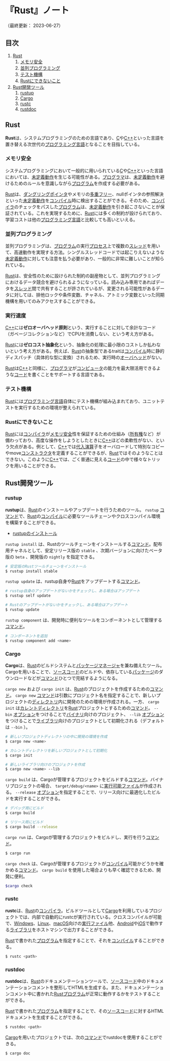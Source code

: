 # 『Rust』ノート

（最終更新： 2023-06-27）


## 目次
1. [Rust](#rust)
	1. [メモリ安全](#メモリ安全)
	1. [並列プログラミング](#並列プログラミング)
	1. [テスト機構](#テスト機構)
	1. [Rustにできないこと](#rustにできないこと)
1. [Rust開発ツール](#rust開発ツール)
	1. [rustup](#rustup)
	1. [Cargo](#cargo)
	1. [rustc](#rustc)
	1. [rustdoc](#rustdoc)


## Rust

**Rust**は、システムプログラミングのための言語であり、[C](../../../_/chapters/programming_language.md#c言語)や[C++](../../../_/chapters/programming_language.md#c)といった言語を置き替える次世代の[プログラミング言語](../../../_/chapters/programming.md#プログラミング言語)となることを目指している。

### メモリ安全

システムプログラミングにおいて一般的に用いられている[C](../../../_/chapters/programming_language.md#c言語)や[C++](../../../_/chapters/programming_language.md#c)といった言語においては、[未定義動作](../../../_/chapters/programming.md#未定義動作)を生じる可能性がある。[プログラマ](../../../_/chapters/programming.md#プログラマ)は、[未定義動作](../../../_/chapters/programming.md#未定義動作)を避けるためのルールを意識しながら[プログラム](../../../_/chapters/programming.md#プログラム)を作成する必要がある。

[Rust](#rust)は、[ダングリングポインタ](../../../_/chapters/memory_management.md#ダングリングポインタ)やメモリの[多重フリー](../../../_/chapters/memory_management.md#ダブルフリー)、nullポインタの参照解決といった[未定義動作](../../../_/chapters/programming.md#未定義動作)を[コンパイル](../../../../basics/information_theory/_/chapters/compiler_theory.md#コンパイル)時に検出することができる。そのため、[コンパイラ](../../../../basics/information_theory/_/chapters/compiler_theory.md#コンパイラ)のチェックをパスした[プログラム](../../../_/chapters/programming.md#プログラム)は、[未定義動作](../../../_/chapters/programming.md#未定義動作)を引き起こさないことが保証されている。これを実現するために、[Rust](#rust)には多くの制約が設けられており、学習コストは他の[プログラミング言語](../../../_/chapters/programming.md#プログラミング言語)と比較しても高いといえる。

### 並列プログラミング

並列プログラミングは、[プログラム](../../../_/chapters/programming.md#プログラム)の実行[プロセス](../../../../computer/software/_/chapters/operating_system.md#プロセス)上で複数の[スレッド](../../../../computer/software/_/chapters/operating_system.md#スレッド)を用いて、高速動作を実現する方法。シングルスレッドコードでは起こりえないような[未定義動作](../../../_/chapters/programming.md#未定義動作)に対しても注意を払う必要があり、一般的に非常に難しいことが知られている。

[Rust](#rust)は、安全性のために設けられた制約の副産物として、並列プログラミングにおけるデータ競合を避けられるようになっている。読み込み専用であればデータを[スレッド](../../../../computer/software/_/chapters/operating_system.md#スレッド)間で共有することが許されているが、変更される可能性があるデータに対しては、排他ロックや条件変数、チャネル、アトミック変数といった同期機構を用いてのみアクセスすることができる。

### 実行速度

[C++](../../../_/chapters/programming_language.md#c)には**ゼロオーバヘッド原則**という、実行することに対して余計なコード（ガベージコレクションなど）でCPUを消費しない、という考え方がある。

[Rust](#rust)には**ゼロコスト抽象化**という、抽象化の処理に最小限のコストしか払わないという考え方がある。例えば、[Rust](#rust)の抽象型であるtraitは[コンパイル](../../../../basics/information_theory/_/chapters/compiler_theory.md#コンパイル)時に静的ディスパッチ（具体的な型に変換）されるため、実行時の[オーバヘッド](../../../../system/_/chapters/system_performance_evaluation.md#オーバヘッド)がない。

[Rust](#rust)は[C++](../../../_/chapters/programming_language.md#c)と同様に、[プログラマ](../../../_/chapters/programming.md#プログラマ)が[コンピュータ](../../../../computer/_/chapters/computer.md#コンピュータ)の能力を最大限活用できるような[コード](../../../_/chapters/programming.md#ソースコード)を書くことをサポートする言語である。

### テスト機構

[Rust](#rust)には[プログラミング言語](../../../_/chapters/programming.md#プログラミング言語)自体にテスト機構が組み込まれており、ユニットテストを実行するための環境が整えられている。

### Rustにできないこと

[Rust](#rust)には[コンパイラ](../../../../basics/information_theory/_/chapters/compiler_theory.md#コンパイラ)が[メモリ安全](#メモリ安全)性を保証するための仕組み（[所有権](./ownership_and_move.md#所有権)など）が備わっており、高度な操作をしようとしたときに[C++](../../../_/chapters/programming_language.md#c)ほどの柔軟性がない、という欠点がある。例として、[C++](../../../_/chapters/programming_language.md#c)では[代入演算](../../../_/chapters/operation.md#代入演算)子をオーバロードして特別なコピーやmove[コンストラクタ](../../../_/chapters/object_oriented.md#コンストラクタ)を定義することができるが、[Rust](#rust)ではそのようなことはできない。このように[C++](../../../_/chapters/programming_language.md#c)では、ごく普通に見える[コード](../../../_/chapters/programming.md#ソースコード)の中で様々なトリックを用いることができる。


## Rust開発ツール

### rustup

**rustup**は、[Rust](#rust)のインストールやアップデートを行うためのツール。 `rustup` [コマンド](../../../../computer/linux/_/chapters/basic_command.md#コマンド)で、[Rust](#rust)の[コンパイル](../../../../basics/information_theory/_/chapters/compiler_theory.md#コンパイル)に必要なツールチェーンやクロスコンパイル環境を構築することができる。

- [rustupのインストール](https://rustup.rs/)

`rustup install` は、Rustのツールチェーンをインストールする[コマンド](../../../../computer/linux/_/chapters/basic_command.md#コマンド)。配布用チャネルとして、安定リリース版の `stable` 、次期バージョンに向けたベータ版の `beta` 、開発版の `nightly` を指定できる。

```sh
# 安定版のRustツールチェーンをインストール
$ rustup install stable
```

`rustup update` は、rustup自身や[Rust](#rust)をアップデートする[コマンド](../../../../computer/linux/_/chapters/basic_command.md#コマンド)。

```sh
# rustup自身のアップデートがないかをチェックし、ある場合はアップデート
$ rustup self update

# Rustのアップデートがないかをチェックし、ある場合はアップデート
$ rustup update
```

`rustup component` は、開発時に便利なツールをコンポーネントとして管理する[コマンド](../../../../computer/linux/_/chapters/basic_command.md#コマンド)。

```sh
# コンポーネントを追加
$ rustup component add <name>
```

### Cargo

**Cargo**は、[Rust](#rust)のビルドシステムと[パッケージマネージャ](../../../../computer/software/_/chapters/package.md#パッケージマネージャ)を兼ね備えたツール。Cargoを用いることで、[ソースコード](../../../_/chapters/programming.md#ソースコード)のビルドや、依存している[パッケージ](../../../../computer/software/_/chapters/package.md#パッケージ)のダウンロードなどが[コマンド](../../../../computer/linux/_/chapters/basic_command.md#コマンド)ひとつで完結するようになる。

`cargo new` および `cargo init` は、[Rust](#rust)のプロジェクトを作成するための[コマンド](../../../../computer/linux/_/chapters/basic_command.md#コマンド)。 `cargo new` [コマンド](../../../../computer/linux/_/chapters/basic_command.md#コマンド)は引数にプロジェクト名を指定することで、新しいプロジェクトの[ディレクトリ](../../../../computer/software/_/chapters/file_system.md#ディレクトリ)内に開発のための環境が作成される。一方、 `cargo init` は[カレントディレクトリ](../../../../computer/software/_/chapters/file_system.md#カレントディレクトリ)を[Rust](#rust)プロジェクトとするための[コマンド](../../../../computer/linux/_/chapters/basic_command.md#コマンド)。 `--bin` [オプション](../../../../computer/linux/_/chapters/basic_command.md#オプション)をつけることで[バイナリ](../../../../basics/_/chapters/computer_and_number.md#バイナリ)向けのプロジェクト、 `--lib` [オプション](../../../../computer/linux/_/chapters/basic_command.md#オプション)をつけることで[ライブラリ](../../../../computer/software/_/chapters/package.md#ライブラリ)向けのプロジェクトとして初期化される（デフォルトは `--bin` ）。

```sh
# 新しいプロジェクトディレクトリの中に開発の環境を作成
$ cargo new <name>

# カレントディレクトリを新しいプロジェクトとして初期化
$ cargo init

# 新しいライブラリ向けのプロジェクトを作成
$ cargo new <name> --lib
```

`cargo build` は、Cargoが管理するプロジェクトをビルドする[コマンド](../../../../computer/linux/_/chapters/basic_command.md#コマンド)。バイナリプロジェクトの場合、 `target/debug/<name>` に[実行可能ファイル](../../../../computer/software/_/chapters/file_system.md#実行ファイル)が作成される。 `--release` [オプション](../../../../computer/linux/_/chapters/basic_command.md#オプション)を指定することで、リリース向けに最適化したビルドを実行することができる。

```sh
# デバッグ用にビルド
$ cargo build

# リリース用にビルド
$ cargo build --release
```

`cargo run` は、Cargoが管理するプロジェクトをビルドし、実行を行う[コマンド](../../../../computer/linux/_/chapters/basic_command.md#コマンド)。

```sh
$ cargo run
```

`cargo check` は、Cargoが管理するプロジェクトが[コンパイル](../../../../basics/information_theory/_/chapters/compiler_theory.md#コンパイル)可能かどうかを確かめる[コマンド](../../../../computer/linux/_/chapters/basic_command.md#コマンド)。 `cargo build` を使用した場合よりも早く確認できるため、開発に便利。

```sh
$cargo check
```

### rustc

**rustc**は、[Rust](#rust)の[コンパイラ](../../../../basics/information_theory/_/chapters/compiler_theory.md#コンパイラ)。ビルドツールとして[Cargo](#cargo)を利用しているプロジェクトでは、内部で自動的にrustcが実行されている。クロスコンパイルが可能で、[Windows](../../../../computer/software/_/chapters/operating_system.md#windows)、[Linux](../../../../computer/software/_/chapters/operating_system.md#linux)、[macOS](../../../../computer/software/_/chapters/operating_system.md#macos)向けの[実行ファイル](../../../../computer/software/_/chapters/file_system.md#実行ファイル)他、[Android](../../../../computer/software/_/chapters/operating_system.md#android)や[iOS](../../../../computer/software/_/chapters/operating_system.md#ios)で動作する[ライブラリ](../../../../computer/software/_/chapters/package.md#ライブラリ)をホストマシンで出力することができる。

[Rust](#rust)で書かれた[プログラム](../../../_/chapters/programming.md#プログラム)を指定することで、それを[コンパイル](../../../../basics/information_theory/_/chapters/compiler_theory.md#コンパイル)することができる。

```sh
$ rustc <path>
```

### rustdoc

**rustdoc**は、[Rust](#rust)のドキュメンテーションツールで、[ソースコード](../../../_/chapters/programming.md#ソースコード)中のドキュメンテーションコメントを整形してHTMLを生成する。また、ドキュメンテーションコメント中に書かれた[Rust](#rust)[プログラム](../../../_/chapters/programming.md#プログラム)が正常に動作するかをテストすることができる。

[Rust](#rust)で書かれた[プログラム](../../../_/chapters/programming.md#プログラム)を指定することで、その[ソースコード](../../../_/chapters/programming.md#ソースコード)に対するHTMLドキュメントを生成することができる。

```sh
$ rustdoc <path>
```

[Cargo](#cargo)を用いたプロジェクトでは、次の[コマンド](../../../../computer/linux/_/chapters/basic_command.md#コマンド)でrustdocを使用することができる。

```sh
$ cargo doc
```
